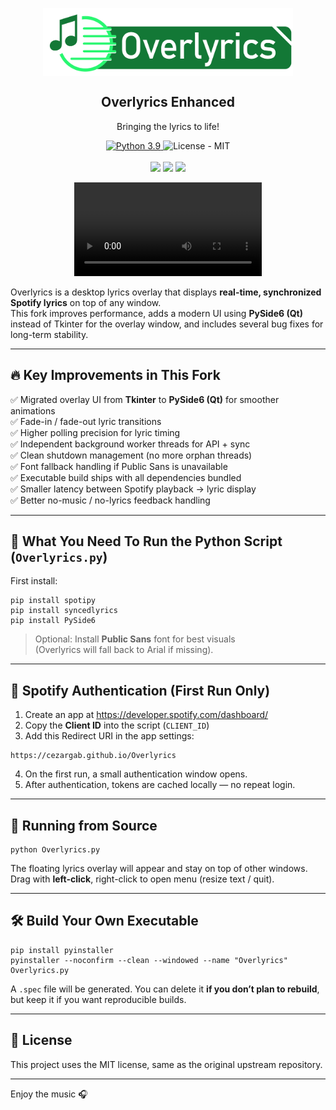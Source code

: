 <p align="center">
 <img width="400px" src="https://github.com/CezarGab/Overlyrics/raw/main/Logos/main-logo.png" align="center" alt="GitHub Readme Stats" />
 <h2 align="center">Overlyrics Enhanced</h2>
 <p align="center">Bringing the lyrics to life!</p>
</p>
  <p align="center">
    <a href="https://www.python.org">
      <img alt="Python 3.9" src="https://img.shields.io/badge/Python-3.9-3776AB.svg?style=flat&logo=python&logoColor=white" />
    </a>
    <a>
      <img alt="License - MIT" src="https://img.shields.io/badge/License-MIT-yellow.svg" />
    </a>
    <br />
    <br />
    <a>
      <img src="https://img.shields.io/badge/Spotify-1ED760?&style=for-the-badge&logo=spotify&logoColor=white"/>
    </a>
    <a>
      <img src="https://img.shields.io/badge/Python-FFD43B?style=for-the-badge&logo=python&logoColor=blue"/>
    </a>
    <a>
      <img src="https://img.shields.io/badge/GitHub%20Pages-222222?style=for-the-badge&logo=GitHub%20Pages&logoColor=white"/>
    </a>
 <p align="center">
   <a>
      <video src="demo.gif"/>
    </a>
  </p>



Overlyrics is a desktop lyrics overlay that displays **real-time, synchronized Spotify lyrics** on top of any window.  
This fork improves performance, adds a modern UI using **PySide6 (Qt)** instead of Tkinter for the overlay window, and includes several bug fixes for long-term stability.

---

## 🔥 Key Improvements in This Fork

✅ Migrated overlay UI from **Tkinter** to **PySide6 (Qt)** for smoother animations  
✅ Fade-in / fade-out lyric transitions  
✅ Higher polling precision for lyric timing  
✅ Independent background worker threads for API + sync  
✅ Clean shutdown management (no more orphan threads)  
✅ Font fallback handling if Public Sans is unavailable  
✅ Executable build ships with all dependencies bundled  
✅ Smaller latency between Spotify playback → lyric display  
✅ Better no-music / no-lyrics feedback handling

---

## 🧩 What You Need To Run the Python Script (`Overlyrics.py`)

First install:

```
pip install spotipy
pip install syncedlyrics
pip install PySide6
```

> Optional: Install **Public Sans** font for best visuals  
(Overlyrics will fall back to Arial if missing).

---

## 🔑 Spotify Authentication (First Run Only)

1. Create an app at https://developer.spotify.com/dashboard/
2. Copy the **Client ID** into the script (`CLIENT_ID`)
3. Add this Redirect URI in the app settings:

```
https://cezargab.github.io/Overlyrics
```

4. On the first run, a small authentication window opens.
5. After authentication, tokens are cached locally — no repeat login.

---

## 🧪 Running from Source

```
python Overlyrics.py
```

The floating lyrics overlay will appear and stay on top of other windows.  
Drag with **left-click**, right-click to open menu (resize text / quit).

---

## 🛠️ Build Your Own Executable

```
pip install pyinstaller
pyinstaller --noconfirm --clean --windowed --name "Overlyrics" Overlyrics.py
```

A `.spec` file will be generated. You can delete it **if you don’t plan to rebuild**,  
but keep it if you want reproducible builds.

---

## 📜 License

This project uses the MIT license, same as the original upstream repository.

---

Enjoy the music 🎧
